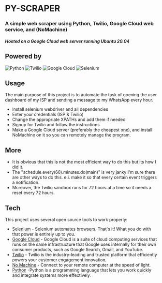 # PY-SCRAPER
### A simple web scraper using Python, Twilio, Google Cloud web service, and (NoMachine)
##### Hosted on a Google Cloud web server running Ubuntu 20.04 
##
## Powered by 
![Python](https://a11ybadges.com/badge?logo=python) ![Twilio](https://a11ybadges.com/badge?logo=twilio) 
![Google Cloud](https://a11ybadges.com/badge?logo=googlecloud) ![Selenium](https://a11ybadges.com/badge?logo=selenium)

## Usage


The main purpose of this project is to automate the task of opening the user dashboard of my ISP and sending a message to my WhatsApp every hour.


- Install selenium webdriver and all dependencies 
- Enter your credentials (ISP & Twilio)
- Change the appropriate XPATHs and add them if needed
- Signup for Twilio and follow the instructions
- Make a Google Cloud server (preferably the cheapest one), and install NoMachine on it so you can remotely manage the program.


## More 
- It is obvious that this is not the most efficient way to do this but its how I did it.
- The "schedule.every(60).minutes.do(main)" is very janky I'm sure there are other ways to do this. e.i. make it so that every certain event triggers a notification.
- Moreover, the Twilio sandbox runs for 72 hours at a time so it needs a reset every 72 hours.






## Tech

This project uses several open source tools to work properly:

- [Selenium] - Selenium automates browsers. That's it!
What you do with that power is entirely up to you.
- [Google Cloud] - Google Cloud is a suite of cloud computing services that runs on the same infrastructure that Google uses internally for their own consumer products, such as Google Search, Gmail, and YouTube.
- [Twilio] - Twilio is the industry-leading and trusted platform that efficiently powers your customer engagement innovation.
- [No Machine] - Connect to your remote computer at the speed of light.
- [Python] -Python is a programming language that lets you work quickly and integrate systems more effectively.

[Selenium]: <https://www.selenium.dev/>
[Google Cloud]: <https://cloud.google.com>
[Twilio]: <https://www.twilio.com/en-us>
[No Machine]: <https://www.nomachine.com/>
[Python]: <https://www.python.org/>
